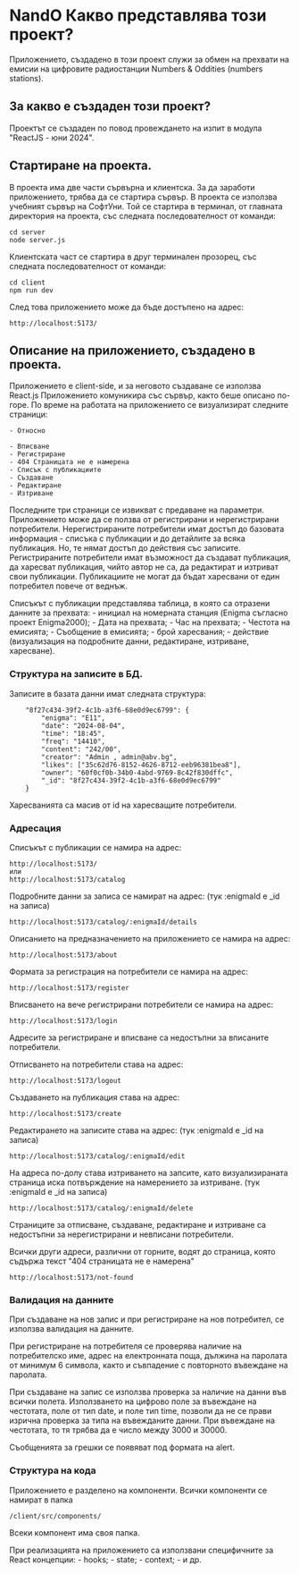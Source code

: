 # NandO Какво представлява този проект?
Приложението, създадено в този проект служи за обмен на прехвати на емисии на цифровите радиостанции Numbers & Oddities (numbers stations).

## За какво е създаден този проект?
Проектът се създаден по повод провеждането на изпит в модула "ReactJS - юни 2024".

## Стартиране на проекта.
В проекта има две части сървърна и клиентска.
За да заработи приложението, трябва да се стартира сървър.
В проекта се използва учебният сървър на СофтУни. Той се стартира в терминал, от главната директория на проекта, със следната последователност от команди:


```
cd server
node server.js
```

Клиентската част се стартира в друг терминален прозорец, със следната последователност от команди:

```
cd client
npm run dev
```
След това приложението може да бъде достъпено на адрес:

```
http://localhost:5173/
```

## Описание на приложението, създадено в проекта.

Приложението е client-side, и за неговото създаване се използва React.js
Приложението комуникира със сървър, както беше описано по- горе.
По време на работата на приложението се визуализират следните страници:

    - Относно
  
    - Вписване
    - Регистриране
    - 404 Страницата не е намерена
    - Списък с публикациите
    - Създаване
    - Редактиране
    - Изтриване
Последните три страници се извикват с предаване на параметри.
Приложението може да се ползва от регистрирани и нерегистрирани потребители.
Нерегистрираните потребители имат достъп до базовата информация - списъка с публикации и до детайлите за всяка публикация. Но, те нямат достъп до действия със записите. 
Регистрираните потребители имат възможност да създават публикация, да харесват публикация, чийто автор не са, да редактират и изтриват свои публикации. Публикациите не могат да бъдат харесвани от един потребител повече от веднъж.

Списъкът с публикации представлява таблица, в която са отразени данните за прехвата:
    - инициал на номерната станция (Enigma съгласно проект Enigma2000);
    - Дата на прехвата;
    - Час на прехвата;
    - Честота на емисията;
    - Съобщение в емисията;
    - брой харесвания;
    - действие (визуализация на подробните данни, редактиране, изтриване, харесване).

### Структура на записите в БД.
Записите в базата данни имат следната структура:
```
    "8f27c434-39f2-4c1b-a3f6-68e0d9ec6799": {
        "enigma": "E11",
        "date": "2024-08-04",
        "time": "18:45",
        "freq": "14410",
        "content": "242/00",
        "creator": "Admin , admin@abv.bg",
        "likes": ["35c62d76-8152-4626-8712-eeb96381bea8"],
        "owner": "60f0cf0b-34b0-4abd-9769-8c42f830dffc",
        "_id": "8f27c434-39f2-4c1b-a3f6-68e0d9ec6799"
    }
```
Харесванията са масив от id на харесващите потребители.

### Адресация

Списъкът с публикации се намира на адрес:
```
http://localhost:5173/
или
http://localhost:5173/catalog
```

Подробните данни за записа се намират на адрес: (тук :enigmaId е _id  на записа)
```
http://localhost:5173/catalog/:enigmaId/details 
```

Описанието на предназначението на приложението се намира на адрес:
```
http://localhost:5173/about
```

Формата за регистрация на потребители се намира на адрес:
```
http://localhost:5173/register
```

Вписването на вече регистрирани потребители се намира на адрес:
```
http://localhost:5173/login
```
Адресите за регистриране и вписване са недостъпни за вписаните потребители.


Отписването на потребители става на адрес:
```
http://localhost:5173/logout
```
Създаването на публикация става на адрес:
```
http://localhost:5173/create
```
Редактирането на записите става на адрес: (тук :enigmaId е _id  на записа)
```
http://localhost:5173/catalog/:enigmaId/edit
```
На адреса по-долу става изтриването на запсите, като визуализираната страница иска потвърждение на намерението за изтриване. (тук :enigmaId е _id  на записа)
```
http://localhost:5173/catalog/:enigmaId/delete
```
Страниците за отписване, създаване, редактиране и изтриване са недостъпни за нерегистрирани и невписани потребители.


Всички други адреси, различни от горните, водят до страница, която съдържа текст "404 страницата не е намерена"
```
http://localhost:5173/not-found
```

### Валидация на данните

При създаване на нов запис и при регистриране на нов потребител, се използва валидация на данните.

При регистриране на потребителя се проверява наличие на потребителско име, адрес на електронната поща, дължина на паролата от минимум 6 символа, както и съвпадение с повторното въвеждане на паролата.

При създаване на запис се използва проверка за наличие на данни във всички полета. Използването на цифрово поле за въвеждане на честотата, поле от тип date, и поле тип time, позволи да не се прави изрична проверка за типа на въвежданите данни. При въвеждане на честотата, то тя трябва да е число между 3000 и 30000.

Съобщенията за грешки се появяват под формата на alert.

### Структура на кода

Приложението е разделено на компоненти. Всички компоненти се намират в папка 

```
/client/src/components/
```

Всеки компонент има своя папка.

При реализацията на приложението са използвани специфичните за React концепции:
    - hooks;
    - state;
    - context;
    - и др.








